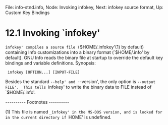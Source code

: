 File: info-stnd.info,  Node: Invoking infokey,  Next: infokey source format,  Up: Custom Key Bindings

12.1 Invoking `infokey'
=======================

`infokey' compiles a source file (`$HOME/.infokey'(1) by default)
containing Info customizations into a binary format (`$HOME/.info' by
default).  GNU Info reads the binary file at startup to override the
default key bindings and variable definitions.  Synopsis:

     infokey [OPTION...] [INPUT-FILE]

   Besides the standard `--help' and `--version', the only option is
`--output FILE'.  This tells `infokey' to write the binary data to FILE
instead of `$HOME/.info'.

   ---------- Footnotes ----------

   (1) This file is named `_infokey' in the MS-DOS version, and is
looked for in the current directory if `HOME' is undefined.


